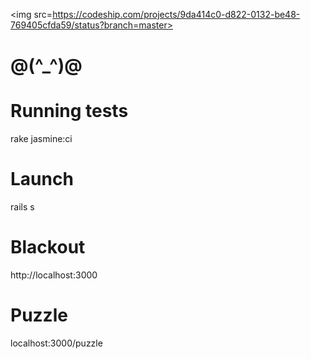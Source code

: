 <img src=https://codeship.com/projects/9da414c0-d822-0132-be48-769405cfda59/status?branch=master>

@(^_^)@
===


Running tests
==

rake jasmine:ci


Launch
==

rails s

Blackout
==

http://localhost:3000

Puzzle
==

localhost:3000/puzzle


